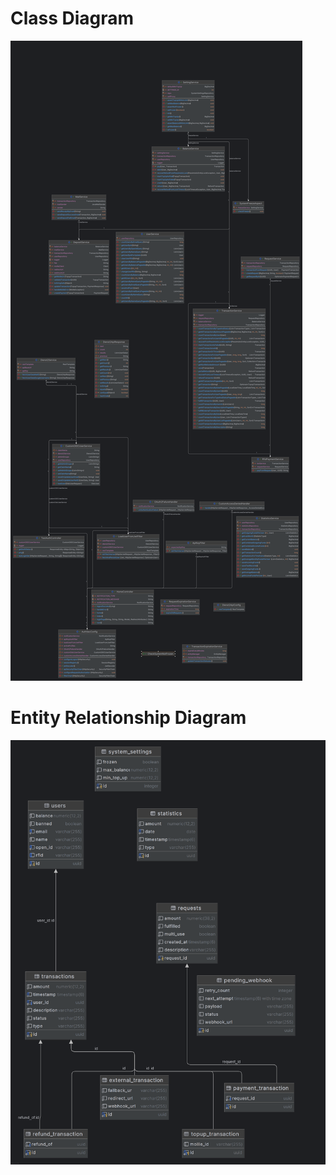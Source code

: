 # Class Diagram
![ClassDiagram.png](src/main/resources/static/misc/ClassDiagram.png)

# Entity Relationship Diagram
![ERDiagram.png](src/main/resources/static/misc/ERDiagram.png)